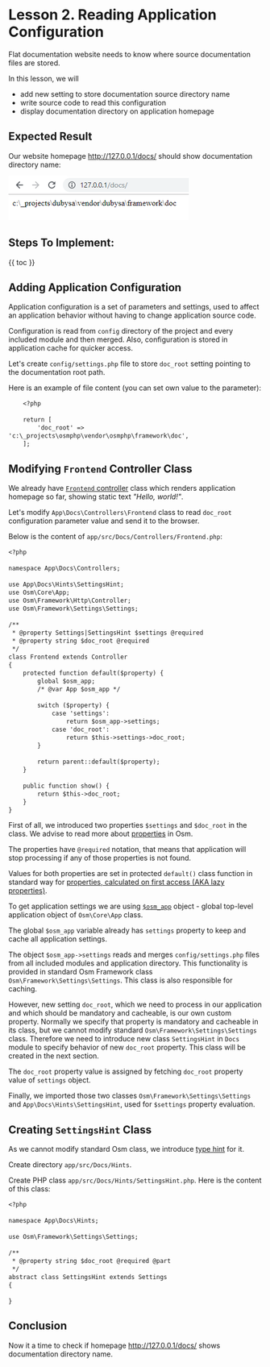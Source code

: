 # Lesson 2. Reading Application Configuration #

Flat documentation website needs to know where source documentation files are stored.

In this lesson, we will

- add new setting to store documentation source directory name
- write source code to read this configuration
- display documentation directory on application homepage
 
Expected Result
----------------------------------------

Our website homepage <http://127.0.0.1/docs/> should show documentation directory name:

![Empty application response](02-documentation-directory-name.png)

Steps To Implement:
----------------------------------------

{{ toc }}

 
## Adding Application Configuration ##

Application configuration is a set of parameters and settings, used to affect an application behavior 
without having to change application source code.

Configuration is read from `config` directory of the project and every included module and then merged.
Also, configuration is stored in application cache for quicker access.

Let's create `config/settings.php` file to store `doc_root` setting pointing to the documentation root path.
 
Here is an example of file content (you can set own value to the parameter):
    
    	<?php
    	
    	return [
    	    'doc_root' => 'c:\_projects\osmphp\vendor\osmphp\framework\doc',
    	]; 
    	  

## Modifying `Frontend` Controller Class

We already have [`Frontend` controller](creating-simple-web-application#creating-web-controller-class) 
class which renders application homepage so far, showing static text *"Hello, world!"*. 
  
Let's modify `App\Docs\Controllers\Frontend` class to read `doc_root` configuration parameter value 
and send it to the browser.

Below is the content of `app/src/Docs/Controllers/Frontend.php`:

    <?php
    
    namespace App\Docs\Controllers;
    
    use App\Docs\Hints\SettingsHint;
    use Osm\Core\App;
    use Osm\Framework\Http\Controller;
    use Osm\Framework\Settings\Settings;
    
    /**
     * @property Settings|SettingsHint $settings @required
     * @property string $doc_root @required
     */
    class Frontend extends Controller
    {
        protected function default($property) {
            global $osm_app;
            /* @var App $osm_app */
    
            switch ($property) {
                case 'settings':
                    return $osm_app->settings;
                case 'doc_root':
                    return $this->settings->doc_root;
            }
    
            return parent::default($property);
        }
    
        public function show() {
            return $this->doc_root;
        }
    }


First of all, we introduced two properties `$settings` and `$doc_root` in the class.
We advise to read more about [properties](../../architecture/properties) in Osm.

The properties have `@required` notation, that means that application will stop processing 
if any of those properties is not found. 

Values for both properties are set in protected `default()` class function in standard way for 
[properties, calculated on first access (AKA lazy properties)](../../architecture/properties#properties-calculated-on-first-access-aka-lazy-properties). 

To get application settings we are using [`$osm_app`](../../architecture/modules/standard-classes-and-objects#$osm_app) 
object - global top-level application object of `Osm\Core\App` class. 

The global `$osm_app` variable already has `settings` property to keep and cache all application settings.

The object `$osm_app->settings` reads and merges `config/settings.php` files from all included modules and application directory. 
This functionality is provided in standard Osm Framework class `Osm\Framework\Settings\Settings`. 
This class is also responsible for caching.

However, new setting `doc_root`, which we need to process in our application and which should be mandatory and cacheable, is our own custom property. Normally we specify that property is mandatory and cacheable in its class, 
but we cannot modify standard `Osm\Framework\Settings\Settings` class.
Therefore we need to introduce new class `SettingsHint` in `Docs` module to specify behavior of new `doc_root` property. 
This class will be created in the next section.  

The `doc_root` property value is assigned by fetching `doc_root` property value of `settings` object. 

Finally, we imported those two classes `Osm\Framework\Settings\Settings` and `App\Docs\Hints\SettingsHint`, 
used for `$settings` property evaluation. 

## Creating `SettingsHint` Class

As we cannot modify standard Osm class, we introduce [type hint](../../architecture/type-hints) for it. 

Create directory `app/src/Docs/Hints`. 

Create PHP class `app/src/Docs/Hints/SettingsHint.php`. Here is the content of this class:

    <?php
    
    namespace App\Docs\Hints;
    
    use Osm\Framework\Settings\Settings;
    
    /**
     * @property string $doc_root @required @part
     */
    abstract class SettingsHint extends Settings
    {
    
    }


Conclusion
----------------------------------------

Now it a time to check if homepage <http://127.0.0.1/docs/> shows documentation directory name.
